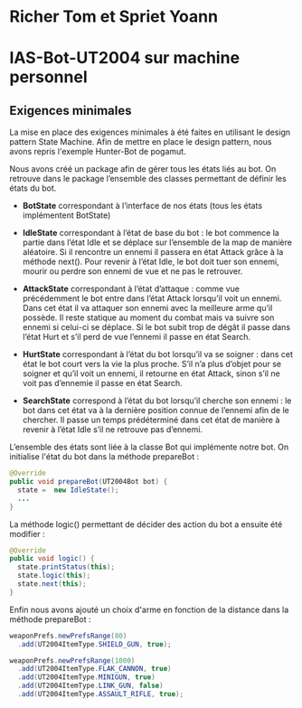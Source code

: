 # Richer Tom et Spriet Yoann
# IAS-Bot-UT2004 sur machine personnel

Exigences minimales
-----------------------
La mise en place des exigences minimales à été faites en utilisant le design pattern State Machine.
Afin de mettre en place le design pattern, nous avons repris l'exemple Hunter-Bot de pogamut.

Nous avons créé un package afin de gérer tous les états liés au bot. On retrouve dans le package l’ensemble des classes permettant de définir les états du bot.
-	**BotState** correspondant à l’interface de nos états (tous les états implémentent BotState)

-	**IdleState** correspondant à l’état de base du bot :
le bot commence la partie dans l’état Idle et se déplace sur l’ensemble de la map de manière aléatoire. Si il rencontre un ennemi il passera en état Attack grâce à la méthode next(). Pour revenir à l’état Idle, le bot doit tuer son ennemi, mourir ou perdre son ennemi de vue et ne pas le retrouver. 

-	**AttackState** correspondant à l’état d’attaque :
comme vue précédemment le bot entre dans l’état Attack lorsqu’il voit un ennemi. Dans cet état il va attaquer son ennemi avec la meilleure arme qu’il possède. Il reste statique au moment du combat mais va suivre son ennemi si celui-ci se déplace. Si le bot subit trop de dégât il passe dans l’état Hurt et s’il perd de vue l’ennemi il passe en état Search.

-	**HurtState** correspondant à l’état du bot lorsqu’il va se soigner :
dans cet état le bot court vers la vie la plus proche. S’il n’a plus d’objet pour se soigner et qu’il voit un ennemi, il retourne en état Attack, sinon s’il ne voit pas d’ennemie il passe en état Search.

-	**SearchState** correspond à l’état du bot lorsqu’il cherche son ennemi :
le bot dans cet état va à la dernière position connue de l’ennemi afin de le chercher. Il passe un temps prédéterminé dans cet état de manière à revenir à l’état Idle s’il ne retrouve pas d’ennemi.

L’ensemble des états sont liée à la classe Bot qui implémente notre bot. On initialise l'état du bot dans la méthode prepareBot :
```java
@Override
public void prepareBot(UT2004Bot bot) {
  state =  new IdleState();
  ...
}
```
La méthode logic() permettant de décider des action du bot a ensuite été modifier :
``` java
@Override
public void logic() {  
  state.printStatus(this);
  state.logic(this);
  state.next(this);   
}
```
Enfin nous avons ajouté un choix d'arme en fonction de la distance dans la méthode prepareBot :
``` java
weaponPrefs.newPrefsRange(80)
  .add(UT2004ItemType.SHIELD_GUN, true);

weaponPrefs.newPrefsRange(1000)
  .add(UT2004ItemType.FLAK_CANNON, true)
  .add(UT2004ItemType.MINIGUN, true)
  .add(UT2004ItemType.LINK_GUN, false)
  .add(UT2004ItemType.ASSAULT_RIFLE, true);
```
